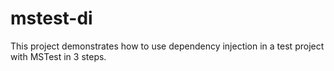 # mstest-di
This project demonstrates how to use dependency injection in a test project with MSTest in 3 steps.
